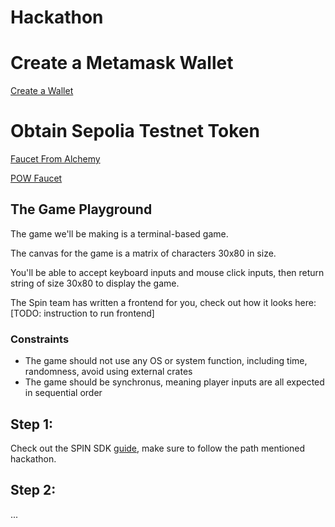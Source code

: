 # Hackathon

# Create a Metamask Wallet

[Create a Wallet](https://support.metamask.io/getting-started/getting-started-with-metamask/)

# Obtain Sepolia Testnet Token

[Faucet From Alchemy](https://www.alchemy.com/faucets/ethereum-sepolia)

[POW Faucet](https://sepolia-faucet.pk910.de/)

## The Game Playground

The game we'll be making is a terminal-based game.

The canvas for the game is a matrix of characters 30x80 in size.

You'll be able to accept keyboard inputs and mouse click inputs, then return string of size 30x80 to display the game.

The Spin team has written a frontend for you, check out how it looks here: [TODO: instruction to run frontend]

### Constraints

-   The game should not use any OS or system function, including time, randomness, avoid using external crates
-   The game should be synchronus, meaning player inputs are all expected in sequential order

## Step 1:

Check out the SPIN SDK [guide](./GUIDE.md), make sure to follow the path mentioned hackathon.

## Step 2:

...
